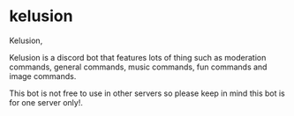 # kelusion

Kelusion, 

Kelusion is a discord bot that features lots of thing such as moderation commands, general commands, music commands, fun commands and image commands.

This bot is not free to use in other servers so please keep in mind this bot is for one server only!.
